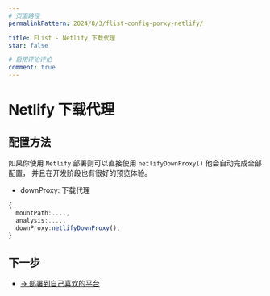 ```yaml
---
# 页面路径
permalinkPattern: 2024/8/3/flist-config-porxy-netlify/

title: FList - Netlify 下载代理
star: false

# 启用评论评论
comment: true
---
```

# Netlify 下载代理

## 配置方法
如果你使用 ```Netlify``` 部署则可以直接使用 ```netlifyDownProxy()``` 他会自动完成全部配置，
并且在开发阶段也有很好的预览体验。

- downProxy: 下载代理
``` typescript
{
  mountPath:....,
  analysis:....,
  downProxy:netlifyDownProxy(),
}
```

## 下一步
- [-> 部署到自己喜欢的平台](../../6-部署到自己喜欢的平台.md)